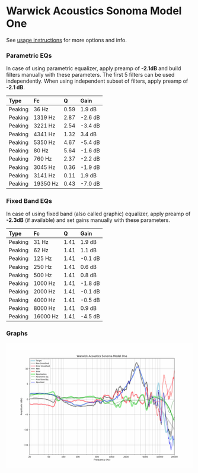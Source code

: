 # Warwick Acoustics Sonoma Model One
See [usage instructions](https://github.com/jaakkopasanen/AutoEq#usage) for more options and info.

### Parametric EQs
In case of using parametric equalizer, apply preamp of **-2.1dB** and build filters manually
with these parameters. The first 5 filters can be used independently.
When using independent subset of filters, apply preamp of **-2.1 dB**.

| Type    | Fc       |    Q | Gain    |
|:--------|:---------|:-----|:--------|
| Peaking | 36 Hz    | 0.59 | 1.9 dB  |
| Peaking | 1319 Hz  | 2.87 | -2.6 dB |
| Peaking | 3221 Hz  | 2.54 | -3.4 dB |
| Peaking | 4341 Hz  | 1.32 | 3.4 dB  |
| Peaking | 5350 Hz  | 4.67 | -5.4 dB |
| Peaking | 80 Hz    | 5.64 | -1.6 dB |
| Peaking | 760 Hz   | 2.37 | -2.2 dB |
| Peaking | 3045 Hz  | 0.36 | -1.9 dB |
| Peaking | 3141 Hz  | 0.11 | 1.9 dB  |
| Peaking | 19350 Hz | 0.43 | -7.0 dB |

### Fixed Band EQs
In case of using fixed band (also called graphic) equalizer, apply preamp of **-2.3dB**
(if available) and set gains manually with these parameters.

| Type    | Fc       |    Q | Gain    |
|:--------|:---------|:-----|:--------|
| Peaking | 31 Hz    | 1.41 | 1.9 dB  |
| Peaking | 62 Hz    | 1.41 | 1.1 dB  |
| Peaking | 125 Hz   | 1.41 | -0.1 dB |
| Peaking | 250 Hz   | 1.41 | 0.6 dB  |
| Peaking | 500 Hz   | 1.41 | 0.8 dB  |
| Peaking | 1000 Hz  | 1.41 | -1.8 dB |
| Peaking | 2000 Hz  | 1.41 | -0.1 dB |
| Peaking | 4000 Hz  | 1.41 | -0.5 dB |
| Peaking | 8000 Hz  | 1.41 | 0.9 dB  |
| Peaking | 16000 Hz | 1.41 | -4.5 dB |

### Graphs
![](./Warwick%20Acoustics%20Sonoma%20Model%20One.png)